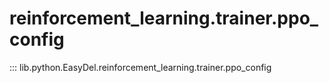 # reinforcement_learning.trainer.ppo_config
::: lib.python.EasyDel.reinforcement_learning.trainer.ppo_config